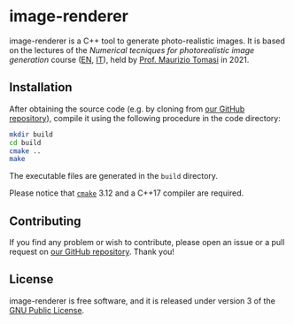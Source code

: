 # image-renderer

image-renderer is a C++ tool to generate photo-realistic images.
It is based on the lectures of the _Numerical tecniques for photorealistic image generation_ course ([EN](https://www.unimi.it/en/education/degree-programme-courses/2022/numerical-tecniques-photorealistic-image-generation), [IT](https://www.unimi.it/it/corsi/insegnamenti-dei-corsi-di-laurea/2022/calcolo-numerico-la-generazione-di-immagini-fotorealistiche)), held by [Prof. Maurizio Tomasi](http://cosmo.fisica.unimi.it/persone/maurizio-tomasi/) in 2021.

## Installation

After obtaining the source code (e.g. by cloning from [our GitHub repository](https://github.com/teozec/image-renderer)), compile it using the following procedure in the code directory:

```bash
mkdir build
cd build
cmake ..
make
```

The executable files are generated in the `build` directory.

Please notice that [`cmake`](https://cmake.org/) 3.12 and a C++17 compiler are required.

## Contributing

If you find any problem or wish to contribute, please open an issue or a pull request on [our GitHub repository](https://github.com/teozec/image-renderer). Thank you!

## License

image-renderer is free software, and it is released under version 3 of the [GNU Public License](https://www.gnu.org/licenses/gpl-3.0.html).

